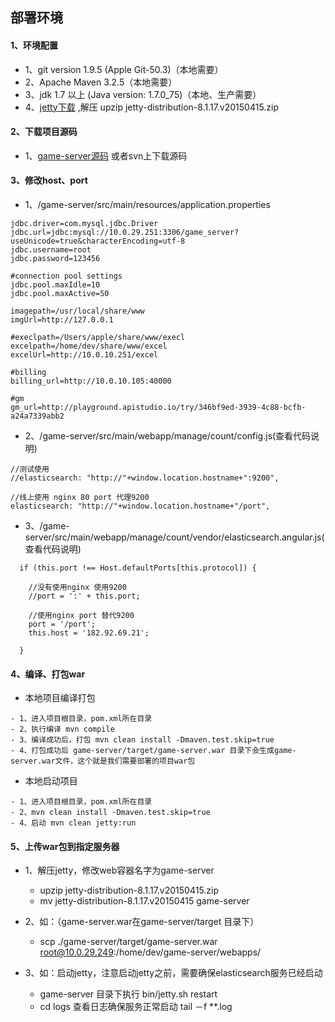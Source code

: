 部署环境
-------------

####  1、环境配置
- 1、git version 1.9.5 (Apple Git-50.3)（本地需要）
- 2、Apache Maven 3.2.5（本地需要）
- 3、jdk 1.7 以上 (Java version: 1.7.0_75)（本地、生产需要）
- 4、[jetty下载](http://download.eclipse.org/jetty/stable-8/dist/jetty-distribution-8.1.17.v20150415.zip) ,解压 upzip jetty-distribution-8.1.17.v20150415.zip

####  2、下载项目源码
- 1、[game-server源码](https://github.com/pengqiuyuan/game-server.git) 或者svn上下载源码

####  3、修改host、port
- 1、/game-server/src/main/resources/application.properties

```
jdbc.driver=com.mysql.jdbc.Driver
jdbc.url=jdbc:mysql://10.0.29.251:3306/game_server?useUnicode=true&characterEncoding=utf-8
jdbc.username=root
jdbc.password=123456

#connection pool settings
jdbc.pool.maxIdle=10
jdbc.pool.maxActive=50

imagepath=/usr/local/share/www
imgUrl=http://127.0.0.1

#execlpath=/Users/apple/share/www/execl
excelpath=/home/dev/share/www/excel
excelUrl=http://10.0.10.251/excel

#billing
billing_url=http://10.0.10.105:40000

#gm
gm_url=http://playground.apistudio.io/try/346bf9ed-3939-4c88-bcfb-a24a7339abb2
```
- 2、/game-server/src/main/webapp/manage/count/config.js(查看代码说明)

```
//测试使用
//elasticsearch: "http://"+window.location.hostname+":9200",

//线上使用 nginx 80 port 代理9200
elasticsearch: "http://"+window.location.hostname+"/port",
```
- 3、/game-server/src/main/webapp/manage/count/vendor/elasticsearch.angular.js(查看代码说明)

```
  if (this.port !== Host.defaultPorts[this.protocol]) {

	//没有使用nginx 使用9200
    //port = ':' + this.port;

	//使用nginx port 替代9200
	port = '/port';
	this.host = '182.92.69.21';

  }

```


####  4、编译、打包war

- 本地项目编译打包

```
- 1、进入项目根目录，pom.xml所在目录
- 2、执行编译 mvn compile
- 3、编译成功后，打包 mvn clean install -Dmaven.test.skip=true
- 4、打包成功后 game-server/target/game-server.war 目录下会生成game-server.war文件，这个就是我们需要部署的项目war包
```
- 本地启动项目

```
- 1、进入项目根目录，pom.xml所在目录
- 2、mvn clean install -Dmaven.test.skip=true
- 4、启动 mvn clean jetty:run
```

####  5、上传war包到指定服务器
- 1、解压jetty，修改web容器名字为game-server
    - upzip jetty-distribution-8.1.17.v20150415.zip
    - mv jetty-distribution-8.1.17.v20150415 game-server


- 2、如：（game-server.war在game-server/target 目录下）
  - scp ./game-server/target/game-server.war root@10.0.29.249:/home/dev/game-server/webapps/


- 3、如：启动jetty，注意启动jetty之前，需要确保elasticsearch服务已经启动
  - game-server 目录下执行 bin/jetty.sh restart
  - cd logs 查看日志确保服务正常启动 tail －f **.log





